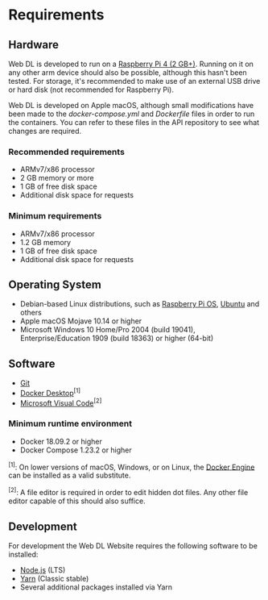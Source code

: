# Requirements

## Hardware

Web DL is developed to run on a [Raspberry Pi 4 (2 GB+)](https://www.raspberrypi.org/products/raspberry-pi-4-model-b/). Running on it on any other arm device should also be possible, although this hasn't been tested. For storage, it's recommended to make use of an external USB drive or hard disk (not recommended for Raspberry Pi). 

Web DL is developed on Apple macOS, although small modifications have been made to the _docker-compose.yml_ and _Dockerfile_ files in order to run the containers. You can refer to these files in the API repository to see what changes are required.

### Recommended requirements

* ARMv7/x86 processor 
* 2 GB memory or more
* 1 GB of free disk space
* Additional disk space for requests

###  Minimum requirements

* ARMv7/x86 processor
* 1.2 GB memory
* 1 GB of free disk space
* Additional disk space for requests

## Operating System

* Debian-based Linux distributions, such as [Raspberry Pi OS](https://www.raspberrypi.org/software/operating-systems/), [Ubuntu](https://ubuntu.com/raspberry-pi) and others
* Apple macOS Mojave 10.14 or higher
* Microsoft Windows 10 Home/Pro 2004 (build 19041), Enterprise/Education 1909 (build 18363) or higher (64-bit)

## Software

* [Git](https://git-scm.com/downloads)
* [Docker Desktop](https://www.docker.com/products/docker-desktop)<sup>[1]</sup>
* [Microsoft Visual Code](https://code.visualstudio.com/)<sup>[2]</sup>

### Minimum runtime environment

* Docker 18.09.2 or higher
* Docker Compose 1.23.2 or higher

<sup>[1]</sup>: On lower versions of macOS, Windows, or on Linux, the
[Docker Engine](https://hub.docker.com/search?offering=community&operating_system=linux&q=&type=edition)
can be installed as a valid substitute.

<sup>[2]</sup>: A file editor is required in order to edit hidden dot files. Any other file editor capable of this should also suffice.

## Development

For development the Web DL Website requires the following software to be installed:

* [Node.js](https://nodejs.org/en) (LTS)
* [Yarn](https://classic.yarnpkg.com/en/docs/install/#mac-stable) (Classic stable)
* Several additional packages installed via Yarn
